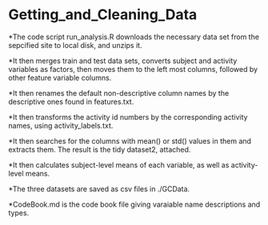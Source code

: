 # Getting_and_Cleaning_Data

*The code script run_analysis.R downloads the necessary data set from the sepcified site to local disk, and unzips it.

*It then merges train and test data sets, converts subject and activity variables as factors, then moves them to the left most columns,
followed by other feature variable columns.

*It then renames the default non-descriptive column names by the descriptive ones found in features.txt.

*It then transforms the activity id numbers by the corresponding activity names, using activity_labels.txt. 

*It then searches for the columns with mean() or std() values in them and extracts them. The result is the tidy dataset2, attached.

*It then calculates subject-level means of each variable, as well as activity-level means.

*The three datasets are saved as csv files in ./GCData.

*CodeBook.md is the code book file giving varaiable name descriptions and types.

